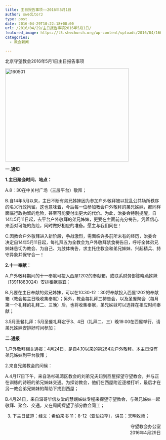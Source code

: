 ```yaml
---
title: 主日报告事项——2016年5月1日
author: sweditor3
type: post
date: 2016-04-29T10:22:18+00:00
url: /2016/04/29/主日报告事项2016年5月1日/
featured_image: https://t5.shwchurch.org/wp-content/uploads/2016/04/160501-e1461925308901-400x288.jpg
categories:
  - 教会新闻

---
```

北京守望教会2016年5月1日主日报告事项 

<!--more-->


<img alt="160501" class="aligncenter size-full wp-image-13765" height="300" src="http://t5.shwchurch.org/wp-content/uploads/2016/04/160501-e1461925308901.jpg" width="400" /> 

**一.通知** 

**1.主日聚会时间、地点：** 

A.8：30在中关村广场（三层平台）敬拜； 

B.自14年5月以来，主日不断有弟兄姊妹因为参加户外敬拜被以扰乱公共场所秩序的名义行政拘留。这也意味着，今后每一位参加教会户外敬拜的弟兄姊妹，都同样面临行政拘留的危险，甚至可能要付出更大的代价。为此，治委会特别提醒，自14年5月11日起，去平台户外敬拜的弟兄姊妹，更要在主面前充分祷告，凭着信心来面对可能的危险，同时做好相应的准备。愿主与我们同在！ 

C.因教会户外敬拜进入新阶段，争战激烈，需面临许多前所未有的经历，治委会决定自14年5月11日起，每礼拜五为全教会为户外敬拜禁食祷告日，呼吁全体弟兄姊妹恳切为教会、为自己、为肢体祷告，求主托住教会和弟兄姊妹、兴起精兵、持守异象并保守合一！ 

**2.十一奉献：** 

A.户外敬拜期间的十一奉献可投入西屋1202的奉献箱，或联系财务部陈晓燕姊妹（13911883024）安排奉献事宜； 

B.凡要在主日奉献的弟兄姊妹，可以在10:30-12：30将奉献投入西屋1202的奉献箱（教会每主日晚收集奉献）；另外，教会每礼拜三祷告会，以及圣餐聚会（每月第一个礼拜的礼拜二、三晚）后，也将收集奉献，弟兄姊妹可以选择在相应时间奉献； 

3.5月圣餐礼拜：5月圣餐礼拜定于3、4日（礼拜二、三）晚19:00在西屋举行，请弟兄姊妹安排好时间参加； 

**二.通报** 

1.户外敬拜相关通报：4月24日，是自4.10以来的第264次户外敬拜。本主日没有弟兄姊妹到平台敬拜； 

2.来自兄弟教会的问候： 

A.4月17日下午，来自洛杉矶湾区教会的刘弟兄夫妇到西屋探望守望教会，并与正在训练的诗班的弟兄姊妹交通。为探访教会，他们在西屋附近逐楼打听，最后才在另一教会弟兄姊妹的帮助下找到西屋； 

B.4月24日，来自温哥华信友堂的慧娴姊妹专程来探望守望教会，与弟兄姊妹一起敬拜、聚会、交通，又在周间探望了部分教会同工； 

3. 下主日证道：经文：希伯来书 11：8-12（亚伯拉罕），讲员：天明牧师； 

<p style="text-align: right;">
  守望教会办公室<br /> 2016年4月29日
</p>